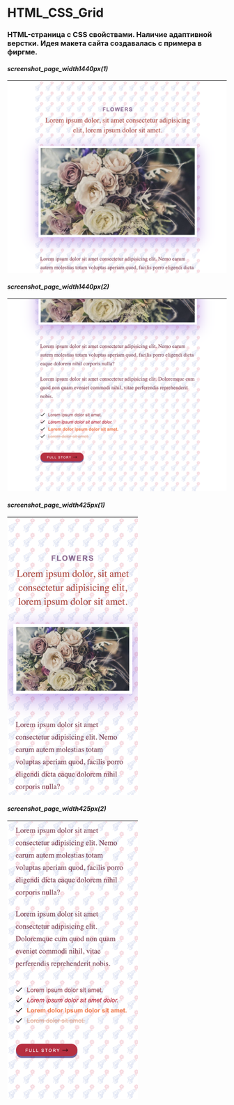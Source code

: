 # HTML_CSS_Grid

### HTML-страница с CSS свойствами. Наличие адаптивной верстки. Идея макета сайта создавалась с примера в фиргме. 


#### *screenshot_page_width1440px(1)*
<img src="./photo_for_readme/1.1.png" width="600">

#### *screenshot_page_width1440px(2)*
<img src="./photo_for_readme/1.2.png" width="600">


#### *screenshot_page_width425px(1)*
<img src="./photo_for_readme/2.1.png" width="300">

#### *screenshot_page_width425px(2)*
<img src="./photo_for_readme/2.2.png" width="300">

